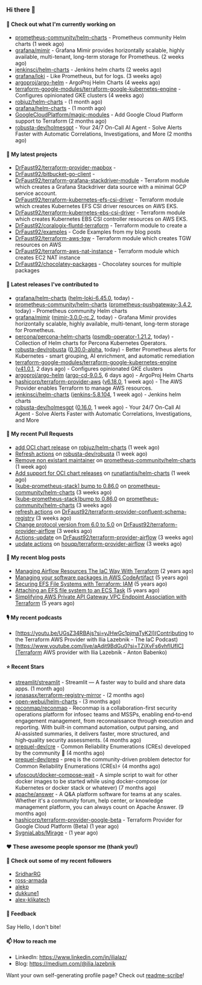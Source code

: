 ### Hi there 👋

#### 👷 Check out what I'm currently working on

- [prometheus-community/helm-charts](https://github.com/prometheus-community/helm-charts) - Prometheus community Helm charts (1 week ago)
- [grafana/mimir](https://github.com/grafana/mimir) - Grafana Mimir provides horizontally scalable, highly available, multi-tenant, long-term storage for Prometheus. (2 weeks ago)
- [jenkinsci/helm-charts](https://github.com/jenkinsci/helm-charts) - Jenkins helm charts (2 weeks ago)
- [grafana/loki](https://github.com/grafana/loki) - Like Prometheus, but for logs. (3 weeks ago)
- [argoproj/argo-helm](https://github.com/argoproj/argo-helm) - ArgoProj Helm Charts (4 weeks ago)
- [terraform-google-modules/terraform-google-kubernetes-engine](https://github.com/terraform-google-modules/terraform-google-kubernetes-engine) - Configures opinionated GKE clusters (4 weeks ago)
- [robjuz/helm-charts](https://github.com/robjuz/helm-charts) -  (1 month ago)
- [grafana/helm-charts](https://github.com/grafana/helm-charts) -  (1 month ago)
- [GoogleCloudPlatform/magic-modules](https://github.com/GoogleCloudPlatform/magic-modules) - Add Google Cloud Platform support to Terraform (2 months ago)
- [robusta-dev/holmesgpt](https://github.com/robusta-dev/holmesgpt) - Your 24/7 On-Call AI Agent - Solve Alerts Faster with Automatic Correlations, Investigations, and More (2 months ago)

#### 🌱 My latest projects

- [DrFaust92/terraform-provider-mapbox](https://github.com/DrFaust92/terraform-provider-mapbox) - 
- [DrFaust92/bitbucket-go-client](https://github.com/DrFaust92/bitbucket-go-client) - 
- [DrFaust92/terraform-grafana-stackdriver-module](https://github.com/DrFaust92/terraform-grafana-stackdriver-module) - Terraform module which creates a Grafana Stackdriver data source with a minimal GCP service account.
- [DrFaust92/terraform-kubernetes-efs-csi-driver](https://github.com/DrFaust92/terraform-kubernetes-efs-csi-driver) - Terraform module which creates Kubernetes EFS CSI driver resources on AWS EKS.
- [DrFaust92/terraform-kubernetes-ebs-csi-driver](https://github.com/DrFaust92/terraform-kubernetes-ebs-csi-driver) - Terraform module which creates Kubernetes EBS CSI controller resources on AWS EKS.
- [DrFaust92/coralogix-fluntd-terraform](https://github.com/DrFaust92/coralogix-fluntd-terraform) - Terraform module to create a 
- [DrFaust92/examples](https://github.com/DrFaust92/examples) - Code Examples from my blog posts
- [DrFaust92/terraform-aws-tgw](https://github.com/DrFaust92/terraform-aws-tgw) - Terraform module which creates TGW resources on AWS
- [DrFaust92/terraform-aws-nat-instance](https://github.com/DrFaust92/terraform-aws-nat-instance) - Terraform module which creates EC2 NAT instance
- [DrFaust92/chocolatey-packages](https://github.com/DrFaust92/chocolatey-packages) - Chocolatey sources for multiple packages

#### 🔭 Latest releases I've contributed to

- [grafana/helm-charts](https://github.com/grafana/helm-charts) ([helm-loki-6.45.0](https://github.com/grafana/helm-charts/releases/tag/helm-loki-6.45.0), today) - 
- [prometheus-community/helm-charts](https://github.com/prometheus-community/helm-charts) ([prometheus-pushgateway-3.4.2](https://github.com/prometheus-community/helm-charts/releases/tag/prometheus-pushgateway-3.4.2), today) - Prometheus community Helm charts
- [grafana/mimir](https://github.com/grafana/mimir) ([mimir-3.0.0-rc.2](https://github.com/grafana/mimir/releases/tag/mimir-3.0.0-rc.2), today) - Grafana Mimir provides horizontally scalable, highly available, multi-tenant, long-term storage for Prometheus.
- [percona/percona-helm-charts](https://github.com/percona/percona-helm-charts) ([psmdb-operator-1.21.2](https://github.com/percona/percona-helm-charts/releases/tag/psmdb-operator-1.21.2), today) - Collection of Helm charts for Percona Kubernetes Operators.
- [robusta-dev/robusta](https://github.com/robusta-dev/robusta) ([0.30.0-alpha](https://github.com/robusta-dev/robusta/releases/tag/0.30.0-alpha), today) - Better Prometheus alerts for Kubernetes - smart grouping, AI enrichment, and automatic remediation
- [terraform-google-modules/terraform-google-kubernetes-engine](https://github.com/terraform-google-modules/terraform-google-kubernetes-engine) ([v41.0.1](https://github.com/terraform-google-modules/terraform-google-kubernetes-engine/releases/tag/v41.0.1), 2 days ago) - Configures opinionated GKE clusters
- [argoproj/argo-helm](https://github.com/argoproj/argo-helm) ([argo-cd-9.0.5](https://github.com/argoproj/argo-helm/releases/tag/argo-cd-9.0.5), 6 days ago) - ArgoProj Helm Charts
- [hashicorp/terraform-provider-aws](https://github.com/hashicorp/terraform-provider-aws) ([v6.18.0](https://github.com/hashicorp/terraform-provider-aws/releases/tag/v6.18.0), 1 week ago) - The AWS Provider enables Terraform to manage AWS resources.
- [jenkinsci/helm-charts](https://github.com/jenkinsci/helm-charts) ([jenkins-5.8.104](https://github.com/jenkinsci/helm-charts/releases/tag/jenkins-5.8.104), 1 week ago) - Jenkins helm charts
- [robusta-dev/holmesgpt](https://github.com/robusta-dev/holmesgpt) ([0.16.0](https://github.com/robusta-dev/holmesgpt/releases/tag/0.16.0), 1 week ago) - Your 24/7 On-Call AI Agent - Solve Alerts Faster with Automatic Correlations, Investigations, and More

#### 🔨 My recent Pull Requests

- [add OCI chart release](https://github.com/robjuz/helm-charts/pull/156) on [robjuz/helm-charts](https://github.com/robjuz/helm-charts) (1 week ago)
- [Refresh actions](https://github.com/robusta-dev/robusta/pull/1939) on [robusta-dev/robusta](https://github.com/robusta-dev/robusta) (1 week ago)
- [Remove non existant maintainer](https://github.com/prometheus-community/helm-charts/pull/6253) on [prometheus-community/helm-charts](https://github.com/prometheus-community/helm-charts) (1 week ago)
- [Add support for OCI chart releases](https://github.com/runatlantis/helm-charts/pull/501) on [runatlantis/helm-charts](https://github.com/runatlantis/helm-charts) (1 week ago)
- [[kube-prometheus-stack] bump to 0.86.0](https://github.com/prometheus-community/helm-charts/pull/6211) on [prometheus-community/helm-charts](https://github.com/prometheus-community/helm-charts) (3 weeks ago)
- [[kube-prometheus-stack]bump to 0.86.0](https://github.com/prometheus-community/helm-charts/pull/6210) on [prometheus-community/helm-charts](https://github.com/prometheus-community/helm-charts) (3 weeks ago)
- [refresh actions](https://github.com/DrFaust92/terraform-provider-confluent-schema-registry/pull/1) on [DrFaust92/terraform-provider-confluent-schema-registry](https://github.com/DrFaust92/terraform-provider-confluent-schema-registry) (3 weeks ago)
- [Change protocol version from 6.0 to 5.0](https://github.com/DrFaust92/terraform-provider-airflow/pull/53) on [DrFaust92/terraform-provider-airflow](https://github.com/DrFaust92/terraform-provider-airflow) (3 weeks ago)
- [Actions-update](https://github.com/DrFaust92/terraform-provider-airflow/pull/52) on [DrFaust92/terraform-provider-airflow](https://github.com/DrFaust92/terraform-provider-airflow) (3 weeks ago)
- [update actions](https://github.com/houqp/terraform-provider-airflow/pull/13) on [houqp/terraform-provider-airflow](https://github.com/houqp/terraform-provider-airflow) (3 weeks ago)

#### 📜 My recent blog posts

- [Managing Airflow Resources The IaC Way With Terraform](https://engineering.placer.ai/managing-airflow-resources-the-iac-way-with-terraform-ea5b8db573ad?source=rss-cac402f06fa8------2) (2 years ago)
- [Managing your software packages in AWS CodeArtifact](https://medium.com/@ilia.lazebnik/managing-your-software-packages-in-aws-codeartifact-12d00053e243?source=rss-cac402f06fa8------2) (5 years ago)
- [Securing EFS File Systems with Terraform: IAM](https://medium.com/@ilia.lazebnik/securing-efs-file-systems-with-terraform-iam-d2a066c198ab?source=rss-cac402f06fa8------2) (5 years ago)
- [Attaching an EFS file system to an ECS Task](https://medium.com/@ilia.lazebnik/attaching-an-efs-file-system-to-an-ecs-task-7bd15b76a6ef?source=rss-cac402f06fa8------2) (5 years ago)
- [Simplifying AWS Private API Gateway VPC Endpoint Association with Terraform](https://medium.com/@ilia.lazebnik/simplifying-aws-private-api-gateway-vpc-endpoint-association-with-terraform-b379a247afbf?source=rss-cac402f06fa8------2) (5 years ago)

#### 🎙️ My recent podcasts
- [https://youtu.be/UGsZ34RBAjs?si=yJHwGc1pjmaTyK2l](Contributing to the Terraform AWS Provider with Ilia Lazebnik - The IaC Podcast)
- [https://www.youtube.com/live/aAdit9BdGu0?si=TZiXvFs6vhfIUfIC](Terraform AWS provider with Ilia Lazebnik - Anton Babenko)

#### ⭐ Recent Stars

- [streamlit/streamlit](https://github.com/streamlit/streamlit) - Streamlit — A faster way to build and share data apps. (1 month ago)
- [jonasasx/terraform-registry-mirror](https://github.com/jonasasx/terraform-registry-mirror) -  (2 months ago)
- [open-webui/helm-charts](https://github.com/open-webui/helm-charts) -  (3 months ago)
- [reconmap/reconmap](https://github.com/reconmap/reconmap) - Reconmap is a collaboration-first security operations platform for infosec teams and MSSPs, enabling end‑to‑end engagement management, from reconnaissance through execution and reporting. With built-in command automation, output parsing, and AI‑assisted summaries, it delivers faster, more structured, and high‑quality security assessments. (4 months ago)
- [prequel-dev/cre](https://github.com/prequel-dev/cre) - Common Reliability Enumerations (CREs) developed by the community 📖 (4 months ago)
- [prequel-dev/preq](https://github.com/prequel-dev/preq) - preq is the community-driven problem detector for Common Reliability Enumerations (CREs)⚡️ (4 months ago)
- [ufoscout/docker-compose-wait](https://github.com/ufoscout/docker-compose-wait) - A simple script to wait for other docker images to be started while using docker-compose (or Kubernetes or docker stack or whatever) (7 months ago)
- [apache/answer](https://github.com/apache/answer) - A Q&amp;A platform software for teams at any scales. Whether it&#39;s a community forum, help center, or knowledge management platform, you can always count on Apache Answer. (9 months ago)
- [hashicorp/terraform-provider-google-beta](https://github.com/hashicorp/terraform-provider-google-beta) - Terraform Provider for Google Cloud Platform (Beta) (1 year ago)
- [SygniaLabs/Mirage](https://github.com/SygniaLabs/Mirage) -  (1 year ago)

#### ❤️ These awesome people sponsor me (thank you!)


#### 👯 Check out some of my recent followers

- [SridharRG](https://github.com/SridharRG)
- [ross-armada](https://github.com/ross-armada)
- [alekp](https://github.com/alekp)
- [dukkune1](https://github.com/dukkune1)
- [alex-klikatech](https://github.com/alex-klikatech)

#### 💬 Feedback

Say Hello, I don't bite!

#### 📫 How to reach me

- LinkedIn: https://www.linkedin.com/in/ilialaz/
- Blog: https://medium.com/@ilia.lazebnik

Want your own self-generating profile page? Check out [readme-scribe](https://github.com/muesli/readme-scribe)!


